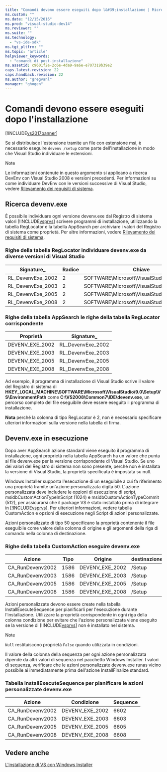 ```yaml
---
title: "Comandi devono essere eseguiti dopo l&#39;installazione | Microsoft Docs"
ms.custom: ""
ms.date: "12/15/2016"
ms.prod: "visual-studio-dev14"
ms.reviewer: ""
ms.suite: ""
ms.technology: 
  - "vs-ide-sdk"
ms.tgt_pltfrm: ""
ms.topic: "article"
helpviewer_keywords: 
  - "comandi di post-installazione"
ms.assetid: c9601f2e-2c6e-4da9-9a6e-e707319b39e2
caps.latest.revision: 22
caps.handback.revision: 22
ms.author: "gregvanl"
manager: "ghogen"
---
```

# Comandi devono essere eseguiti dopo l&#39;installazione
[!INCLUDE[vs2017banner](../../code-quality/includes/vs2017banner.md)]

Se si distribuisce l'estensione tramite un file con estensione msi, è necessario eseguire `devenv /setup` come parte dell'installazione in modo che Visual Studio individuare le estensioni.  
  
> [!NOTE]
>  Le informazioni contenute in questo argomento si applicano a ricerca DevEnv con Visual Studio 2008 e versioni precedenti. Per informazioni su come individuare DevEnv con le versioni successive di Visual Studio, vedere [Rilevamento dei requisiti di sistema](../../extensibility/internals/detecting-system-requirements.md).  
  
## Ricerca devenv.exe  
 È possibile individuare ogni versione devenv.exe dal Registro di sistema valori [!INCLUDE[vsprvs](../../code-quality/includes/vsprvs_md.md)] scrivere programmi di installazione, utilizzando la tabella RegLocator e la tabella AppSearch per archiviare i valori del Registro di sistema come proprietà. Per altre informazioni, vedere [Rilevamento dei requisiti di sistema](../../extensibility/internals/detecting-system-requirements.md).  
  
### Righe della tabella RegLocator individuare devenv.exe da diverse versioni di Visual Studio  
  
|Signature\_|Radice|Chiave|Nome|Tipo|  
|-----------------|------------|------------|----------|----------|  
|RL\_DevenvExe\_2002|2|SOFTWARE\\Microsoft\\VisualStudio\\7.0\\Setup\\VS|EnvironmentPath|2|  
|RL\_DevenvExe\_2003|2|SOFTWARE\\Microsoft\\VisualStudio\\7.1\\Setup\\VS|EnvironmentPath|2|  
|RL\_DevenvExe\_2005|2|SOFTWARE\\Microsoft\\VisualStudio\\8.0\\Setup\\VS|EnvironmentPath|2|  
|RL\_DevenvExe\_2008|2|SOFTWARE\\Microsoft\\VisualStudio\\9.0\\Setup\\VS|EnvironmentPath|2|  
  
### Righe della tabella AppSearch le righe della tabella RegLocator corrispondente  
  
|Proprietà|Signature\_|  
|---------------|-----------------|  
|DEVENV\_EXE\_2002|RL\_DevenvExe\_2002|  
|DEVENV\_EXE\_2003|RL\_DevenvExe\_2003|  
|DEVENV\_EXE\_2005|RL\_DevenvExe\_2005|  
|DEVENV\_EXE\_2008|RL\_DevenvExe\_2008|  
  
 Ad esempio, il programma di installazione di Visual Studio scrive il valore del Registro di sistema di **HKEY\_LOCAL\_MACHINE\\SOFTWARE\\Microsoft\\VisualStudio\\9.0\\Setup\\VS\\EnvironmentPath** come **C:\\VS2008\\Common7\\IDE\\devenv.exe**, un percorso completo del file eseguibile deve essere eseguito il programma di installazione.  
  
 **Nota** perché la colonna di tipo RegLocator è 2, non è necessario specificare ulteriori informazioni sulla versione nella tabella di firma.  
  
## Devenv.exe in esecuzione  
 Dopo aver AppSearch azione standard viene eseguito il programma di installazione, ogni proprietà nella tabella AppSearch ha un valore che punta al file devenv.exe per la versione corrispondente di Visual Studio. Se uno dei valori del Registro di sistema non sono presente, perché non è installata la versione di Visual Studio, la proprietà specificata è impostata su null.  
  
 Windows Installer supporta l'esecuzione di un eseguibile a cui fa riferimento una proprietà tramite un'azione personalizzata digita 50. L'azione personalizzata deve includere le opzioni di esecuzione di script, msidbCustomActionTypeInScript \(1024\) e msidbCustomActionTypeCommit \(512\), per assicurarsi che il package VS è stato installato prima di integrare in [!INCLUDE[vsprvs](../../code-quality/includes/vsprvs_md.md)]. Per ulteriori informazioni, vedere tabella CustomAction e opzioni di esecuzione negli Script di azioni personalizzate.  
  
 Azioni personalizzate di tipo 50 specificano la proprietà contenente il file eseguibile come valore della colonna di origine e gli argomenti della riga di comando nella colonna di destinazione.  
  
### Righe della tabella CustomAction eseguire devenv.exe  
  
|Azione|Tipo|Origine|destinazione|  
|------------|----------|-------------|------------------|  
|CA\_RunDevenv2002|1586|DEVENV\_EXE\_2002|\/Setup|  
|CA\_RunDevenv2003|1586|DEVENV\_EXE\_2003|\/Setup|  
|CA\_RunDevenv2005|1586|DEVENV\_EXE\_2005|\/Setup|  
|CA\_RunDevenv2008|1586|DEVENV\_EXE\_2008|\/Setup|  
  
 Azioni personalizzate devono essere create nella tabella InstallExecuteSequence per pianificarli per l'esecuzione durante l'installazione. Utilizzare la proprietà corrispondente in ogni riga della colonna condizione per evitare che l'azione personalizzata viene eseguito se la versione di [!INCLUDE[vsprvs](../../code-quality/includes/vsprvs_md.md)] non è installato nel sistema.  
  
> [!NOTE]
>  `Null` restituiscono proprietà `False` quando utilizzata in condizioni.  
  
 Il valore della colonna della sequenza per ogni azione personalizzata dipende da altri valori di sequenza nel pacchetto Windows Installer. I valori di sequenza, verificare che le azioni personalizzate devenv.exe runas vicino possibile ai immediatamente prima dell'azione InstallFinalize standard.  
  
### Tabella InstallExecuteSequence per pianificare le azioni personalizzate devenv.exe  
  
|Azione|Condizione|Sequence|  
|------------|----------------|--------------|  
|CA\_RunDevenv2002|DEVENV\_EXE\_2002|6602|  
|CA\_RunDevenv2003|DEVENV\_EXE\_2003|6603|  
|CA\_RunDevenv2005|DEVENV\_EXE\_2005|6605|  
|CA\_RunDevenv2008|DEVENV\_EXE\_2008|6608|  
  
## Vedere anche  
 [L'installazione di VS con Windows Installer](../../extensibility/internals/installing-vspackages-with-windows-installer.md)